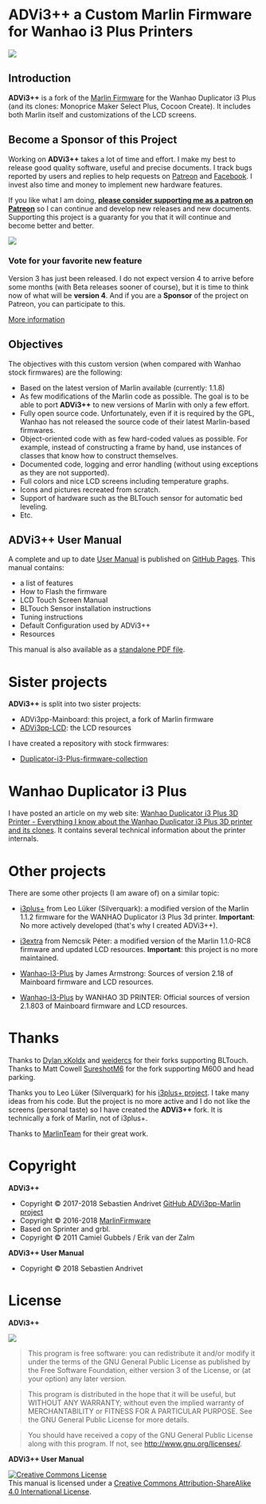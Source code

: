 # ADVi3++ a Custom Marlin Firmware for Wanhao i3 Plus Printers

![](https://github.com/andrivet/ADVi3pp-User-Manual/raw/master/assets/Boot-and-Screens.gif)

## Introduction

**ADVi3++** is a fork of the [Marlin Firmware](http://marlinfw.org/) for the Wanhao Duplicator i3 Plus (and its clones: Monoprice Maker Select Plus, Cocoon Create). It includes both Marlin itself and customizations of the LCD screens.

## Become a Sponsor of this Project

Working on **ADVi3++** takes a lot of time and effort. I make my best to release good quality software, useful and precise documents. I track bugs reported by users and replies to help requests on [Patreon](https://www.patreon.com/andrivet) and [Facebook](https://www.facebook.com/advi3pp/). I invest also time and money to implement new hardware features.

If you like what I am doing, [**please consider supporting me as a patron on Patreon**](https://www.patreon.com/bePatron?u=6504486) so I can continue and develop new releases and new documents. Supporting this project is a guaranty for you that it will continue and become better and better.

<a href="https://www.patreon.com/bePatron?u=6504486">![](https://github.com/andrivet/ADVi3pp-User-Manual/raw/master/assets/become-a-patron.png)</a>

### Vote for your favorite new feature

Version 3 has just been released. I do not expect version 4 to arrive before some months (with Beta releases sooner of course), but it is time to think now of what will be **version 4**. And if you are a **Sponsor** of the project on Patreon, you can participate to this.

[More information](https://www.patreon.com/posts/on-road-to-4-19201225)

## Objectives

The objectives with this custom version (when compared with Wanhao stock firmwares) are the following:

* Based on the latest version of Marlin available (currently: 1.1.8)
* As few modifications of the Marlin code as possible. The goal is to be able to port **ADVi3++** to new versions of Marlin with only a few effort.
* Fully open source code. Unfortunately, even if it is required by the GPL, Wanhao has not released the source code of their latest Marlin-based firmwares.
* Object-oriented code with as few hard-coded values as possible. For example, instead of constructing a frame by hand, use instances of classes that know how to construct themselves.
* Documented code, logging and error handling (without using exceptions as they are not supported).
* Full colors and nice LCD screens including temperature graphs.
* Icons and pictures recreated from scratch.
* Support of hardware such as the BLTouch sensor for automatic bed leveling.
* Etc.

## ADVi3++ User Manual

A complete and up to date [User Manual](https://andrivet.github.io/ADVi3pp-User-Manual/) is published on [GitHub Pages](https://andrivet.github.io/ADVi3pp-User-Manual/). This manual contains:

* a list of features
* How to Flash the firmware
* LCD Touch Screen Manual
* BLTouch Sensor installation instructions
* Tuning instructions
* Default Configuration used by ADVi3++
* Resources 

This manual is also available as a [standalone PDF file](https://github.com/andrivet/ADVi3pp-User-Manual/blob/master/ADVi3%2B%2B%20User%20Manual.pdf).

# Sister projects

**ADVi3++** is split into two sister projects:

* ADVi3pp-Mainboard: this project, a fork of Marlin firmware
* [ADVi3pp-LCD](https://github.com/andrivet/ADVi3pp-LCD): the LCD resources

I have created a repository with stock firmwares:

* [Duplicator-i3-Plus-firmware-collection](https://github.com/andrivet/Duplicator-i3-Plus-firmware-collection)

# Wanhao Duplicator i3 Plus

I have posted an article on my web site: [Wanhao Duplicator i3 Plus 3D Printer - Everything I know about the Wanhao Duplicator i3 Plus 3D printer and its clones](http://sebastien.andrivet.com/en/posts/). It contains several technical information about the printer internals.

# Other projects

There are some other projects (I am aware of) on a similar topic:

- [i3plus+](https://github.com/Silverquark/i3PlusPlus) from Leo Lüker (Silverquark): a modified version of the Marlin 1.1.2 firmware for the WANHAO Duplicator i3 Plus 3d printer. **Important**: No more actively developed (that's why I created ADVi3++).

- [i3extra](https://github.com/nepeee/i3Extra) from Nemcsik Péter: a modified version of the Marlin 1.1.0-RC8 firmware and updated LCD resources. **Important**: this project is no more maintained.

- [Wanhao-I3-Plus](https://github.com/jamesarm97/Wanhao-I3-Plus) by James Armstrong: Sources of version 2.18 of Mainboard firmware and LCD resources.

- [Wanhao-I3-Plus](https://github.com/garychen99/Duplicator-i3-plus) by WANHAO 3D PRINTER: Official sources of version 2.1.803 of Mainboard firmware and LCD resources.

# Thanks

Thanks to [Dylan xKoldx](https://github.com/xKoldx/ADVi3pp-Marlin) and [weidercs](https://github.com/weidercs/ADVi3pp-Marlin) for their forks supporting BLTouch. Thanks to Matt Cowell [SureshotM6](https://github.com/SureshotM6/ADVi3pp-Marlin) for the fork supporting M600 and head parking.

Thanks you to Leo Lüker (Silverquark) for his [i3plus+ project](https://github.com/Silverquark/i3PlusPlus). I take many ideas from his code. But the project is no more active and I do not like the screens (personal taste) so I have created the **ADVi3++** fork. It is technically a fork of Marlin, not of i3plus+.

Thanks to [MarlinTeam](http://marlinfw.org/) for their great work.

# Copyright

**ADVi3++**

* Copyright &copy; 2017-2018 Sebastien Andrivet [GitHub ADVi3pp-Marlin project](https://github.com/andrivet/advi3pp-Marlin])
* Copyright &copy; 2016-2018 [MarlinFirmware](https://github.com/MarlinFirmware/Marlin)
* Based on Sprinter and grbl.
* Copyright &copy; 2011 Camiel Gubbels / Erik van der Zalm

**ADVi3++ User Manual**

* Copyright &copy; 2018 Sebastien Andrivet

# License

**ADVi3++**

![](https://www.gnu.org/graphics/gplv3-127x51.png)

> This program is free software: you can redistribute it and/or modify it under the terms of the GNU General Public License as published by the Free Software Foundation, either version 3 of the License, or (at your option) any later version.

> This program is distributed in the hope that it will be useful, but WITHOUT ANY WARRANTY; without even the implied warranty of MERCHANTABILITY or FITNESS FOR A PARTICULAR PURPOSE.  See the GNU General Public License for more details.

> You should have received a copy of the GNU General Public License along with this program. If not, see <http://www.gnu.org/licenses/>.

**ADVi3++ User Manual**

<a rel="license" href="http://creativecommons.org/licenses/by-sa/4.0/"><img alt="Creative Commons License" style="border-width:0" src="https://i.creativecommons.org/l/by-sa/4.0/88x31.png" /></a><br />This manual is licensed under a <a rel="license" href="http://creativecommons.org/licenses/by-sa/4.0/">Creative Commons Attribution-ShareAlike 4.0 International License</a>.


